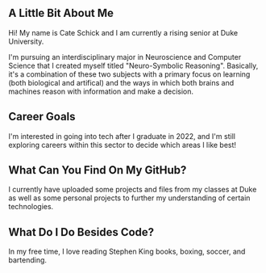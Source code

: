<h2>A Little Bit About Me</h2>

   <p>Hi! My name is Cate Schick and I am currently a rising senior at Duke University.</p>

   <p>I'm pursuing an interdisciplinary major in Neuroscience and Computer Science that
    I created myself titled "Neuro-Symbolic Reasoning". Basically, it's a combination
    of these two subjects with a primary focus on learning (both biological and
    artifical) and the ways in which both brains and machines reason with information 
    and make a decision.</p>

<h2>Career Goals</h2>

   <p>I'm interested in going into tech after I graduate in 2022, and I'm still exploring 
    careers within this sector to decide which areas I like best!</p>

<h2>What Can You Find On My GitHub?</h2>

  <p>I currently have uploaded some projects and files from my classes at Duke as well as 
  some personal projects to further my understanding of certain technologies.</p>
  
<h2>What Do I Do Besides Code?</h2>

   <p>In my free time, I love reading Stephen King books, boxing, soccer, and bartending.</p>
